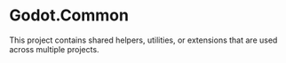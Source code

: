 # Godot.Common

This project contains shared helpers, utilities, or extensions that are used across multiple projects.

